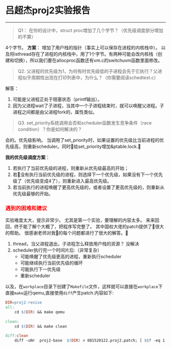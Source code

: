 # 吕超杰proj2实验报告

---

> Q1： 在你的设计中，struct proc增加了几个字节？（优先级调度部分增加的不算）

4个字节。
**方案**：
增加了用户栈的指针（事实上可以保存在进程的内核栈中）。
以及将isthread存在了进程的内核栈中，用了1个字节。有两种可能会改内核栈（创建和切换），所以我们要在allocproc函数还有vm.c的switchuvm函数里面修改。

> Q2. 父进程的优先级为1，为何有时优先级低的子进程会先于它执行？父进程似乎周期性出现在打印列表中，为什么？（你需要阅读schedtest.c） 

解答：
1. 可能是父进程正处于阻塞状态（printf输出）。
2. 因为父进程wait了子进程，当其中一个子进程结束时，就可以唤醒父进程。子进程之间都是由父进程fork的，属性类似。

> Q3. set_priority系统调用会否和scheduler函数发生竞争条件（race condition）？你是如何解决的？

会的。优先级影响。
当调用了set_priority时，如果设置的优先级比当前进程的优先级高，则重新scheduler。同时给set_priority增加&ptable.lock.

**我的优先级调度方案**：
1. 若执行了当前优先级的进程，则重新从优先级最高的开始；
2. 若没有执行当前优先级的进程，则选择下一个优先级，如果没有下一个优先级了（优先级变成4了），则重新进入最高优先级。
3. 若当前执行的进程唤醒了更高优先级的，或者设置了更高优先级的，则重新从优先级最够的开始。

###  <span style="color:red">遇到的困难和建议 </span>

实验难度太大，提示非常少。
尤其是第一个实验，要理解的内容太多。
来来回回，终于能了解个大概了，把程序写完整了。
其中国权大佬的patch提供了很大的帮助。
很感谢老师对我的每个问题都进行了很大的解答。

1. thread，当父进程退出，子进程怎么释放用户栈的资源？ 没解决
2. scheduler执行完一个时间片后:（非常复杂）
    - 可能唤醒了优先级更高的进程，重新执行scheduler
    - 可能继续执行当前优先级的循环
    - 可能执行下一优先级
    - 重新scheduler

以及，在`workplace`目录下创建了`Makefile`文件，这样就可以直接在`workplace`下直接`make`运行qemu,直接使用`diff`产生patch.内容如下:

```Makefile
DIR=proj2-revise
all:
	cd $(DIR) && make qemu
	
clean:
	cd $(DIR) && make clean
	
diff:clean
	diff -uNr  proj2-base  $(DIR) > 081520122.proj2.patch; [ $$? -eq 1 ]
```
